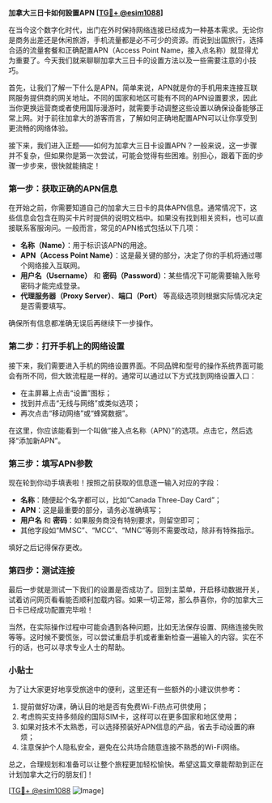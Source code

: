 **加拿大三日卡如何設置APN [[TG💪+ @esim1088](https://t.me/s/esim1088)]**

在当今这个数字化时代，出门在外时保持网络连接已经成为一种基本需求。无论你是商务出差还是休闲旅游，手机流量都是必不可少的资源。而说到出国旅行，选择合适的流量套餐和正确配置APN（Access Point Name，接入点名称）就显得尤为重要了。今天我们就来聊聊加拿大三日卡的设置方法以及一些需要注意的小技巧。

首先，让我们了解一下什么是APN。简单来说，APN就是你的手机用来连接互联网服务提供商的网关地址。不同的国家和地区可能有不同的APN设置要求，因此当你更换运营商或者使用国际漫游时，就需要手动调整这些设置以确保设备能够正常上网。对于前往加拿大的游客而言，了解如何正确地配置APN可以让你享受到更流畅的网络体验。

接下来，我们进入正题——如何为加拿大三日卡设置APN？一般来说，这一步骤并不复杂，但如果你是第一次尝试，可能会觉得有些困难。别担心，跟着下面的步骤一步步来，很快就能搞定！

### 第一步：获取正确的APN信息

在开始之前，你需要知道自己的加拿大三日卡的具体APN信息。通常情况下，这些信息会包含在购买卡片时提供的说明文档中。如果没有找到相关资料，也可以直接联系客服询问。一般而言，常见的APN格式包括以下几项：
- **名称（Name）**：用于标识该APN的用途。
- **APN（Access Point Name）**：这是最关键的部分，决定了你的手机将通过哪个网络接入互联网。
- **用户名（Username）** 和 **密码（Password）**：某些情况下可能需要输入账号密码才能完成登录。
- **代理服务器（Proxy Server）**、**端口（Port）** 等高级选项则根据实际情况决定是否需要填写。

确保所有信息都准确无误后再继续下一步操作。

### 第二步：打开手机上的网络设置

接下来，我们需要进入手机的网络设置界面。不同品牌和型号的操作系统界面可能会有所不同，但大致流程是一样的。通常可以通过以下方式找到网络设置入口：
- 在主屏幕上点击“设置”图标；
- 找到并点击“无线与网络”或类似选项；
- 再次点击“移动网络”或“蜂窝数据”。

在这里，你应该能看到一个叫做“接入点名称（APN）”的选项。点击它，然后选择“添加新APN”。

### 第三步：填写APN参数

现在轮到你动手填表啦！按照之前获取的信息逐一输入对应的字段：
- **名称**：随便起个名字都可以，比如“Canada Three-Day Card”；
- **APN**：这是最重要的部分，请务必准确填写；
- **用户名** 和 **密码**：如果服务商没有特别要求，则留空即可；
- 其他字段如“MMSC”、“MCC”、“MNC”等则不需要改动，除非有特殊指示。

填好之后记得保存更改。

### 第四步：测试连接

最后一步就是测试一下我们的设置是否成功了。回到主菜单，开启移动数据开关，试着访问网页看看能否顺利加载内容。如果一切正常，那么恭喜你，你的加拿大三日卡已经成功配置完毕啦！

当然，在实际操作过程中可能会遇到各种问题，比如无法保存设置、网络连接失败等等。这时候不要慌张，可以尝试重启手机或者重新检查一遍输入的内容。实在不行的话，也可以寻求专业人士的帮助。

### 小贴士

为了让大家更好地享受旅途中的便利，这里还有一些额外的小建议供参考：
1. 提前做好功课，确认目的地是否有免费Wi-Fi热点可供使用；
2. 考虑购买支持多频段的国际SIM卡，这样可以在更多国家和地区使用；
3. 如果对技术不太熟悉，可以选择预装好APN信息的产品，省去手动设置的麻烦；
4. 注意保护个人隐私安全，避免在公共场合随意连接不熟悉的Wi-Fi网络。

总之，合理规划和准备可以让整个旅程更加轻松愉快。希望这篇文章能帮助到正在计划加拿大之行的朋友们！

[[TG💪+ @esim1088](https://t.me/s/esim1088) ![Image](https://i.postimg.cc/4NQfJmqS/Snipaste-2025-05-13-00-14-12.png)]